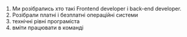 1. Ми розібрались хто такі Frontend developer і back-end developer.
2. Розібрали платні і безплатні операційні системи
3. технічні рівні програміста
4. вміти працювати в команді

